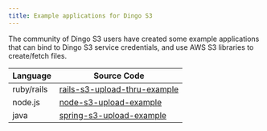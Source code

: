 ```yaml
---
title: Example applications for Dingo S3
---
```


The community of Dingo S3 users have created some example applications that can bind to Dingo S3 service credentials, and use AWS S3 libraries to create/fetch files.

| Language | Source Code |
| --- | --- |
| ruby/rails | [rails-s3-upload-thru-example](https://github.com/dingotiles/rails-s3-upload-thru-example) |
| node.js | [node-s3-upload-example](https://github.com/dingotiles/node-s3-upload-example) |
| java | [spring-s3-upload-example](https://github.com/dingotiles/spring-s3-upload-example) |
